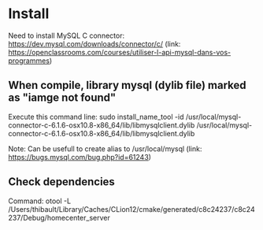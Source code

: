 
# Install

Need to install MySQL C connector:
https://dev.mysql.com/downloads/connector/c/
(link: https://openclassrooms.com/courses/utiliser-l-api-mysql-dans-vos-programmes)

## When compile, library mysql (dylib file) marked as "iamge not found"

Execute this command line:
sudo install_name_tool -id /usr/local/mysql-connector-c-6.1.6-osx10.8-x86_64/lib/libmysqlclient.dylib /usr/local/mysql-connector-c-6.1.6-osx10.8-x86_64/lib/libmysqlclient.dylib

Note: Can be usefull to create alias to /usr/local/mysql
(link: https://bugs.mysql.com/bug.php?id=61243)

## Check dependencies

Command: otool -L /Users/thibault/Library/Caches/CLion12/cmake/generated/c8c24237/c8c24237/Debug/homecenter_server

